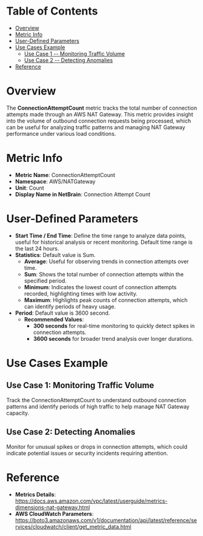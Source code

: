 # Table of Contents
- [Overview](#overview)
- [Metric Info](#metric-info)
- [User-Defined Parameters](#user-defined-parameters)
- [Use Cases Example](#example)
    - [Use Case 1 -- Monitoring Traffic Volume](#example-1) 
    - [Use Case 2 -- Detecting Anomalies](#example-2)
- [Reference](#reference)

# Overview <a name="overview"></a>
The <b>ConnectionAttemptCount</b> metric tracks the total number of connection attempts made through an AWS NAT Gateway. This metric provides insight into the volume of outbound connection requests being processed, which can be useful for analyzing traffic patterns and managing NAT Gateway performance under various load conditions.

# Metric Info <a name="metric-info"></a>
* <b>Metric Name</b>: ConnectionAttemptCount
* <b>Namespace</b>: AWS/NATGateway
* <b>Unit</b>: Count
* <b>Display Name in NetBrain</b>: Connection Attempt Count

# User-Defined Parameters <a name="user-defined-parameters"></a>
* <b>Start Time / End Time</b>: Define the time range to analyze data points, useful for historical analysis or recent monitoring. Default time range is the last 24 hours.
* <b>Statistics</b>: Default value is Sum.
  * <b>Average</b>: Useful for observing trends in connection attempts over time.
  * <b>Sum</b>: Shows the total number of connection attempts within the specified period.
  * <b>Minimum</b>: Indicates the lowest count of connection attempts recorded, highlighting times with low activity.
  * <b>Maximum</b>: Highlights peak counts of connection attempts, which can identify periods of heavy usage.
* <b>Period</b>: Default value is 3600 second.
  * <b>Recommended Values</b>:
    * <b>300 seconds</b> for real-time monitoring to quickly detect spikes in connection attempts.
    * <b>3600 seconds</b> for broader trend analysis over longer durations.

# Use Cases Example <a name="example"></a>
## Use Case 1: Monitoring Traffic Volume <a name="example-1"></a>
Track the ConnectionAttemptCount to understand outbound connection patterns and identify periods of high traffic to help manage NAT Gateway capacity.

## Use Case 2: Detecting Anomalies <a name="example-2"></a>
Monitor for unusual spikes or drops in connection attempts, which could indicate potential issues or security incidents requiring attention.


# Reference <a name="reference"></a>
* <b>Metrics Details</b>: https://docs.aws.amazon.com/vpc/latest/userguide/metrics-dimensions-nat-gateway.html
* <b>AWS CloudWatch Parameters</b>: https://boto3.amazonaws.com/v1/documentation/api/latest/reference/services/cloudwatch/client/get_metric_data.html